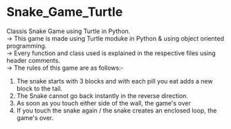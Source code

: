 # Snake_Game_Turtle
Classis Snake Game using Turtle in Python. <br/>
-> This game is made using Turtle moduke in Python & using object oriented programming. <br/>
-> Every function and class used is explained in the respective files using header comments. <br/>
-> The rules of this game are as follows:- <br/>
1. The snake starts with 3 blocks and with each pill you eat adds a new block to the tail. <br/>
2. The Snake cannot go back instantly in the reverse direction. <br/>
3. As soon as you touch either side of the wall, the game's over <br/>
4. If you touch the snake again / the snake creates an enclosed loop, the game's over.
